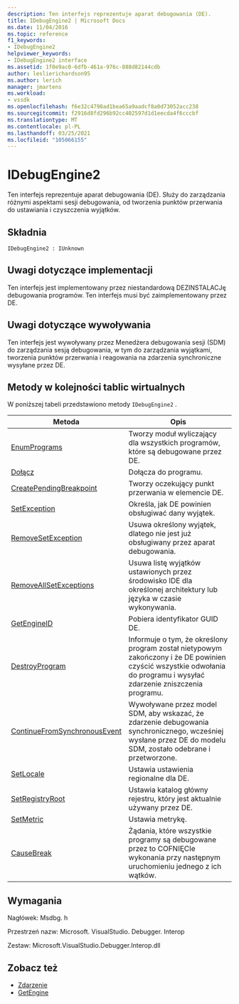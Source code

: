 ```yaml
---
description: Ten interfejs reprezentuje aparat debugowania (DE).
title: IDebugEngine2 | Microsoft Docs
ms.date: 11/04/2016
ms.topic: reference
f1_keywords:
- IDebugEngine2
helpviewer_keywords:
- IDebugEngine2 interface
ms.assetid: 1f0e9ac0-6dfb-461a-976c-888d82144cdb
author: leslierichardson95
ms.author: lerich
manager: jmartens
ms.workload:
- vssdk
ms.openlocfilehash: f6e32c4798ad1bea65a9aadcf8a0d73052acc238
ms.sourcegitcommit: f2916d8fd296b92cc402597d1d1eecda4f6cccbf
ms.translationtype: MT
ms.contentlocale: pl-PL
ms.lasthandoff: 03/25/2021
ms.locfileid: "105066155"
---
```

# <a name="idebugengine2"></a>IDebugEngine2
Ten interfejs reprezentuje aparat debugowania (DE). Służy do zarządzania różnymi aspektami sesji debugowania, od tworzenia punktów przerwania do ustawiania i czyszczenia wyjątków.

## <a name="syntax"></a>Składnia

```
IDebugEngine2 : IUnknown
```

## <a name="notes-for-implementers"></a>Uwagi dotyczące implementacji
 Ten interfejs jest implementowany przez niestandardową DEZINSTALACJę debugowania programów. Ten interfejs musi być zaimplementowany przez DE.

## <a name="notes-for-callers"></a>Uwagi dotyczące wywoływania
 Ten interfejs jest wywoływany przez Menedżera debugowania sesji (SDM) do zarządzania sesją debugowania, w tym do zarządzania wyjątkami, tworzenia punktów przerwania i reagowania na zdarzenia synchroniczne wysyłane przez DE.

## <a name="methods-in-vtable-order"></a>Metody w kolejności tablic wirtualnych
 W poniższej tabeli przedstawiono metody `IDebugEngine2` .

|Metoda|Opis|
|------------|-----------------|
|[EnumPrograms](../../../extensibility/debugger/reference/idebugengine2-enumprograms.md)|Tworzy moduł wyliczający dla wszystkich programów, które są debugowane przez DE.|
|[Dołącz](../../../extensibility/debugger/reference/idebugengine2-attach.md)|Dołącza do programu.|
|[CreatePendingBreakpoint](../../../extensibility/debugger/reference/idebugengine2-creatependingbreakpoint.md)|Tworzy oczekujący punkt przerwania w elemencie DE.|
|[SetException](../../../extensibility/debugger/reference/idebugengine2-setexception.md)|Określa, jak DE powinien obsługiwać dany wyjątek.|
|[RemoveSetException](../../../extensibility/debugger/reference/idebugengine2-removesetexception.md)|Usuwa określony wyjątek, dlatego nie jest już obsługiwany przez aparat debugowania.|
|[RemoveAllSetExceptions](../../../extensibility/debugger/reference/idebugengine2-removeallsetexceptions.md)|Usuwa listę wyjątków ustawionych przez środowisko IDE dla określonej architektury lub języka w czasie wykonywania.|
|[GetEngineID](../../../extensibility/debugger/reference/idebugengine2-getengineid.md)|Pobiera identyfikator GUID DE.|
|[DestroyProgram](../../../extensibility/debugger/reference/idebugengine2-destroyprogram.md)|Informuje o tym, że określony program został nietypowym zakończony i że DE powinien czyścić wszystkie odwołania do programu i wysyłać zdarzenie zniszczenia programu.|
|[ContinueFromSynchronousEvent](../../../extensibility/debugger/reference/idebugengine2-continuefromsynchronousevent.md)|Wywoływane przez model SDM, aby wskazać, że zdarzenie debugowania synchronicznego, wcześniej wysłane przez DE do modelu SDM, zostało odebrane i przetworzone.|
|[SetLocale](../../../extensibility/debugger/reference/idebugengine2-setlocale.md)|Ustawia ustawienia regionalne dla DE.|
|[SetRegistryRoot](../../../extensibility/debugger/reference/idebugengine2-setregistryroot.md)|Ustawia katalog główny rejestru, który jest aktualnie używany przez DE.|
|[SetMetric](../../../extensibility/debugger/reference/idebugengine2-setmetric.md)|Ustawia metrykę.|
|[CauseBreak](../../../extensibility/debugger/reference/idebugengine2-causebreak.md)|Żądania, które wszystkie programy są debugowane przez to COFNIĘCIe wykonania przy następnym uruchomieniu jednego z ich wątków.|

## <a name="requirements"></a>Wymagania
 Nagłówek: Msdbg. h

 Przestrzeń nazw: Microsoft. VisualStudio. Debugger. Interop

 Zestaw: Microsoft.VisualStudio.Debugger.Interop.dll

## <a name="see-also"></a>Zobacz też
- [Zdarzenie](../../../extensibility/debugger/reference/idebugeventcallback2-event.md)
- [GetEngine](../../../extensibility/debugger/reference/idebugenginecreateevent2-getengine.md)
